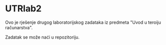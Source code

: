 # UTRlab2

 Ovo je rješenje drugog laboratorijskog zadataka iz predmeta "Uvod u teroiju računarstva".
 
 Zadatak se može naći u repozitoriju.
